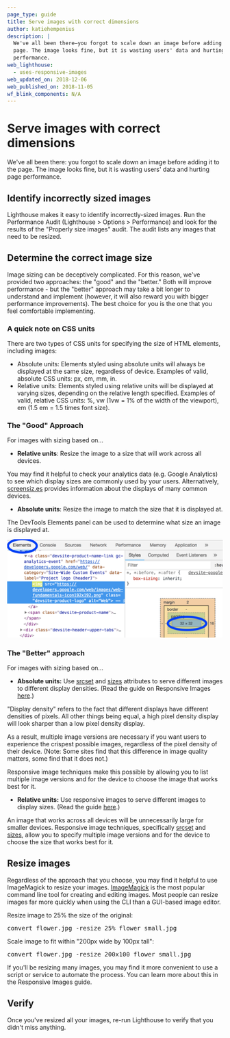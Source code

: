 ```yaml
---
page_type: guide
title: Serve images with correct dimensions
author: katiehempenius
description: |
  We've all been there—you forgot to scale down an image before adding it to the
  page. The image looks fine, but it is wasting users' data and hurting page
  performance.
web_lighthouse:
  - uses-responsive-images
web_updated_on: 2018-12-06
web_published_on: 2018-11-05
wf_blink_components: N/A
---
```


# Serve images with correct dimensions

We've all been there: you forgot to scale down an image before adding it to the
page. The image looks fine, but it is wasting users' data and hurting page
performance.

## Identify incorrectly sized images

Lighthouse makes it easy to identify incorrectly-sized images. Run the
Performance Audit (Lighthouse > Options > Performance) and look for the results
of the "Properly size images" audit. The audit lists any images that need to be
resized.

## Determine the correct image size

Image sizing can be deceptively complicated. For this reason, we've provided two
approaches: the "good" and the "better." Both will improve performance - but the
"better" approach may take a bit longer to understand and implement (however, it
will also reward you with bigger performance improvements). The best choice for
you is the one that you feel comfortable implementing.

### A quick note on CSS units

There are two types of CSS units for specifying the size of HTML elements,
including images:

-  Absolute units: Elements styled using absolute units will always be
    displayed at the same size, regardless of device. Examples of valid,
    absolute CSS units: px, cm, mm, in.
-  Relative units: Elements styled using relative units will be displayed at
    varying sizes, depending on the relative length specified. Examples of
    valid, relative CSS units: %, vw (1vw = 1% of the width of the viewport),
    em (1.5 em = 1.5 times font size).

### The "Good" Approach

For images with sizing based on...

- **Relative units**: Resize the image to a size that will work across all devices.

You may find it helpful to check your analytics data (e.g. Google
Analytics) to see which display sizes are commonly used by your users.
Alternatively, [screensiz.es](http://screensiz.es/)
provides information about the displays of many common devices.
- **Absolute units**: Resize the image to match the size that it is displayed at.

The DevTools Elements panel can be used to determine what size an image is
displayed at.

![DevTools element's panel](./elements-panel.png)

### The "Better" approach

For images with sizing based on...
- **Absolute units:** Use [srcset](https://developer.mozilla.org/en-US/docs/Web/HTML/Element/source#attr-srcset) and [sizes](https://developer.mozilla.org/en-US/docs/Web/HTML/Element/source#attr-sizes) attributes to serve different images to different display densities. (Read the guide on Responsive Images [here](/fast/serve-responsive-images).)

"Display density" refers to the fact that different displays have different
densities of pixels. All other things being equal, a high pixel density
display will look sharper than a low pixel density display.

As a result, multiple image versions are necessary if you want users to
experience the crispest possible images, regardless of the pixel density of
their device. (Note: Some sites find that this difference in image quality
matters, some find that it does not.)

Responsive image techniques make this possible by allowing you to list
multiple image versions and for the device to choose the image that works
best for it.

- **Relative units:** Use responsive images to serve different images to display sizes. (Read
the guide [here](/fast/serve-responsive-images).)

An image that works across all devices will be unnecessarily large for
smaller devices. Responsive image techniques, specifically [srcset](https://developer.mozilla.org/en-US/docs/Web/HTML/Element/source#attr-srcset")
and [sizes](https://developer.mozilla.org/en-US/docs/Web/HTML/Element/source#attr-sizes), allow you to specify multiple image versions and for the device to choose
the size that works best for it.

## Resize images

Regardless of the approach that you choose, you may find it helpful to use
ImageMagick to resize your images.
[ImageMagick](https://www.imagemagick.org/script/index.php) is the most popular
command line tool for creating and editing images. Most people can resize images
far more quickly when using the CLI than a GUI-based image editor.

Resize image to 25% the size of the original:
<pre class="devsite-terminal devsite-click-to-copy">
convert flower.jpg -resize 25% flower_small.jpg
</pre>

Scale image to fit within "200px wide by 100px tall":
<pre class="devsite-terminal devsite-click-to-copy">
convert flower.jpg -resize 200x100 flower_small.jpg
</pre>

If you'll be resizing many images, you may find it more convenient to use a
script or service to automate the process. You can learn more about this in the
Responsive Images guide.

## Verify

Once you've resized all your images, re-run Lighthouse to verify that you didn't
miss anything.
